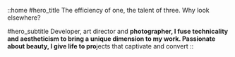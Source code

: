 ::home
#hero_title
The efficiency of one, the talent of three. Why look elsewhere?

#hero_subtitle
Developer, art director and **photographer, I fuse technicality and aestheticism to bring a unique dimension to my work. Passionate about beauty, I give life to pro**jects that captivate and convert
::
